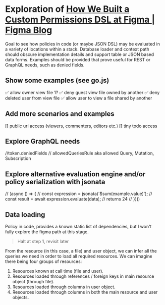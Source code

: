 # Exploration of [How We Built a Custom Permissions DSL at Figma | Figma Blog](https://www.figma.com/blog/how-we-rolled-out-our-own-permissions-dsl-at-figma/)

Goal to see how policies in code (or maybe JSON DSL) may be evaluated in a variety of locations within a stack. Database loader and context path should obscure implementation details and support table or JSON based data forms. 
Examples should be provided that prove useful for REST or GraphQL needs, such as denied fields.

## Show some examples (see go.js)
✅ allow owner view file 1?
✅ deny guest view file owned by another
✅ deny deleted user from view file
✅ allow user to view a file shared by another

## Add more scenarios and examples
[] public url access (viewers, commenters, editors etc.)
[] tiny todo access


## Explore GraphQL needs

//token.deniedFields
// allowedQueriesRule aka allowed Query, Mutation, Subscription

## Explore alternative evaluation engine and/or policy serialization with jsonata
// (async () => {
//   const expression = jsonata('$sum(example.value)');
//   const result = await expression.evaluate(data);  // returns 24
// })()

## Data loading
Policy in code, provides a known static list of dependencies, but I won't fully explore the figma path at this stage.

> Halt at step 1, revisit later

From the resource (in this case, a file) and user object, we can infer all the queries we need in order to load all required resources. We can imagine there being four groups of resources:

1. Resources known at call time (file and user).
2. Resources loaded through references / foreign keys in main resource object (through file).
3. Resources loaded through columns in user object.
4. Resources loaded through columns in both the main resource and user objects.
